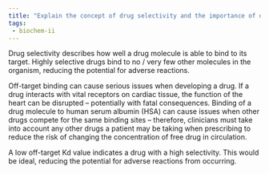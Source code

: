 ```yaml
---
title: "Explain the concept of drug selectivity and the importance of off-target binding in drug development. How does a low off-target Kd value contribute to the selectivity of a drug? "
tags:
 - biochem-ii
---
```

Drug selectivity describes how well a drug molecule is able to bind to its target. Highly selective drugs bind to no / very few other molecules in the organism, reducing the potential for adverse reactions.  

Off-target binding can cause serious issues when developing a drug. If a drug interacts with vital receptors on cardiac tissue, the function of the heart can be disrupted – potentially with fatal consequences. Binding of a drug molecule to human serum albumin (HSA) can cause issues when other drugs compete for the same binding sites – therefore, clinicians must take into account any other drugs a patient may be taking when prescribing to reduce the risk of changing the concentration of free drug in circulation.  

A low off-target Kd value indicates a drug with a high selectivity. This would be ideal, reducing the potential for adverse reactions from occurring.  
